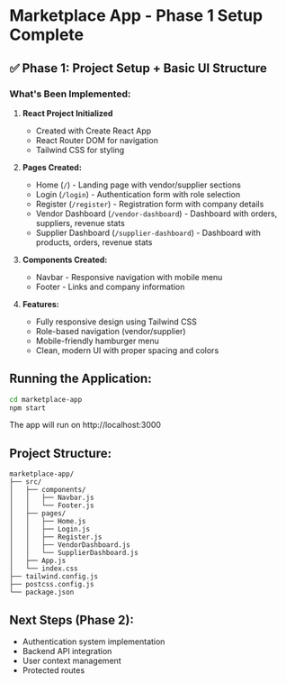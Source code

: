 # Marketplace App - Phase 1 Setup Complete

## ✅ Phase 1: Project Setup + Basic UI Structure

### What's Been Implemented:

1. **React Project Initialized**
   - Created with Create React App
   - React Router DOM for navigation
   - Tailwind CSS for styling

2. **Pages Created:**
   - Home (`/`) - Landing page with vendor/supplier sections
   - Login (`/login`) - Authentication form with role selection
   - Register (`/register`) - Registration form with company details
   - Vendor Dashboard (`/vendor-dashboard`) - Dashboard with orders, suppliers, revenue stats
   - Supplier Dashboard (`/supplier-dashboard`) - Dashboard with products, orders, revenue stats

3. **Components Created:**
   - Navbar - Responsive navigation with mobile menu
   - Footer - Links and company information

4. **Features:**
   - Fully responsive design using Tailwind CSS
   - Role-based navigation (vendor/supplier)
   - Mobile-friendly hamburger menu
   - Clean, modern UI with proper spacing and colors

## Running the Application:

```bash
cd marketplace-app
npm start
```

The app will run on http://localhost:3000

## Project Structure:
```
marketplace-app/
├── src/
│   ├── components/
│   │   ├── Navbar.js
│   │   └── Footer.js
│   ├── pages/
│   │   ├── Home.js
│   │   ├── Login.js
│   │   ├── Register.js
│   │   ├── VendorDashboard.js
│   │   └── SupplierDashboard.js
│   ├── App.js
│   └── index.css
├── tailwind.config.js
├── postcss.config.js
└── package.json
```

## Next Steps (Phase 2):
- Authentication system implementation
- Backend API integration
- User context management
- Protected routes
